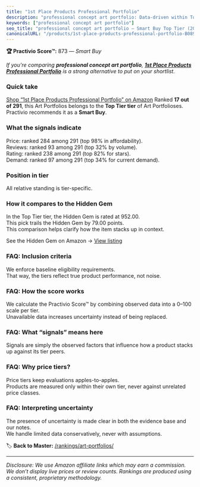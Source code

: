 ```yaml
---
title: "1st Place Products Professional Portfolio"
description: "professional concept art portfolio: Data-driven within Top Tier ranking using the Practivio Score™. Positioned by quality, value, demand, findability, momentum."
keywords: ["professional concept art portfolio"]
seo_title: "professional concept art portfolio — Smart Buy Top Tier (2025)"
canonicalURL: "/products/1st-place-products-professional-portfolio-B089XYM1PF/"
---
```


**🏆 Practivio Score™:** 873 — _Smart Buy_


*If you're comparing **professional concept art portfolio**, **[1st Place Products Professional Portfolio](https://www.amazon.com/dp/B089XYM1PF?tag=practivio-20)** is a strong alternative to put on your shortlist.*
### Quick take
[Shop “1st Place Products Professional Portfolio” on Amazon](https://www.amazon.com/dp/B089XYM1PF?tag=practivio-20)
Ranked **17 out of 291**, this Art Portfolios belongs to the **Top Tier tier** of Art Portfolioses.  
Practivio recommends it as a **Smart Buy**.

### What the signals indicate
Price: ranked 284 among 291 (top 98% in affordability).  
Reviews: ranked 93 among 291 (top 32% by volume).  
Rating: ranked 238 among 291 (top 82% for stars).  
Demand: ranked 97 among 291 (top 34% for current demand).

### Position in tier
All relative standing is tier-specific.

### How it compares to the Hidden Gem
In the Top Tier tier, the Hidden Gem is rated at 952.00.  
This pick trails the Hidden Gem by 79.00 points.  
This comparison helps clarify how the item stacks up in context.  

See the Hidden Gem on Amazon → [View listing](https://www.amazon.com/dp/B08T1J4X85?tag=practivio-20)

### FAQ: Inclusion criteria
We enforce baseline eligibility requirements.  
That way, the tiers reflect true product performance, not noise.

### FAQ: How the score works
We calculate the Practivio Score™ by combining observed data into a 0–100 scale per tier.  
Unavailable data increases uncertainty instead of being replaced.

### FAQ: What “signals” means here
Signals are simply the observed factors that influence how a product stacks up against its tier peers.

### FAQ: Why price tiers?
Price tiers keep evaluations apples-to-apples.  
Products are measured only within their own tier, never against unrelated price classes.

### FAQ: Interpreting uncertainty
The presence of uncertainty is made clear in both the evidence base and our notes.  
We handle limited data conservatively, never with assumptions.


🏷️ **Back to Master:** [/rankings/art-portfolios/](/rankings/art-portfolios/)

---
_Disclosure: We use Amazon affiliate links which may earn a commission. We don’t display live prices or review counts. Rankings are produced using a consistent, proprietary methodology._
